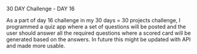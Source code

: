 30 DAY Challenge - DAY 16

As a part of day 16 challenge in my 30 days = 30 projects challenge, I programmed a quiz app where a set of questions will be posted and the user should answer all the required questions where a scored card will be generated based on the answers. 
In future this might be updated with API and made more usable.
